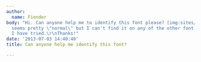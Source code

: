 ```yaml
---
author:
  name: Fionder
body: "Hi. Can anyone help me to identify this font please? [img:sites/default/files/old-images/Christmas_5617.jpg]\r\nIt
  seems pretty \"normal\" but I can't find it on any of the other font finder sites
  I have tried.\r\nThanks!"
date: '2013-07-03 14:40:40'
title: Can anyone help me identify this font?

---
```


